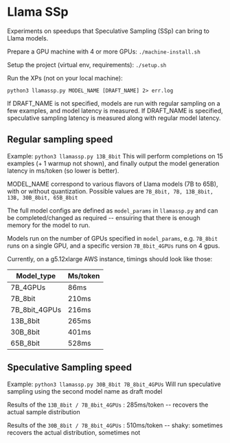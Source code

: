 # Llama SSp

Experiments on speedups that Speculative Sampling (SSp) can bring to Llama models.

Prepare a GPU machine with 4 or more GPUs: ``./machine-install.sh``

Setup the project (virtual env, requirements): ``./setup.sh``

Run the XPs (not on your local machine): 

```python3 llamassp.py MODEL_NAME [DRAFT_NAME] 2> err.log```

If DRAFT_NAME is not specified, models are run with regular sampling on a few examples, and model latency is measured.
If DRAFT_NAME is specified, speculative sampling latency is measured along with regular model latency.

## Regular sampling speed
Example:
```python3 llamassp.py 13B_8bit```
This will perform completions on 15 examples (+ 1 warmup not shown), and finally output the model generation latency in ms/token (so lower is better).

MODEL_NAME correspond to various flavors of Llama models (7B to 65B), with or without quantization. Possible values are `7B_8bit, 7B, 13B_8bit, 13B, 30B_8bit, 65B_8bit`

The full model configs are defined as `model_params` in `llamassp.py` and can be completed/changed as required -- ensuiring that there is enough memory for the model to run.

Models run on the number of GPUs specified in `model_params`, e.g. `7B_8bit` runs on a single GPU, and a specific version `7B_8bit_4GPUs` runs on 4 gpus.

Currently, on a g5.12xlarge AWS instance, timings should look like those:


|Model_type | Ms/token|
|---|---|
|7B_4GPUs |  86ms|
|7B_8bit | 210ms|
|7B_8bit_4GPUs |  216ms|
|13B_8bit |  265ms|
|30B_8bit |  401ms|
|65B_8bit |  528ms|


## Speculative Sampling speed
Example:
```python3 llamassp.py 30B_8bit 7B_8bit_4GPUs```
Will run speculative sampling using the second model name as draft model

Results of the `13B_8bit / 7B_8bit_4GPUs` : 285ms/token -- recovers the actual sample distribution

Results of the `30B_8bit / 7B_8bit_4GPUs` : 510ms/token -- shaky: sometimes recovers the actual distribution, sometimes not

